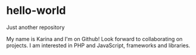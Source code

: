 # hello-world
Just another repository

My name is Karina and I'm on Github! Look forward to collaborating on projects.
I am interested in PHP and JavaScript, frameworks and libraries.
